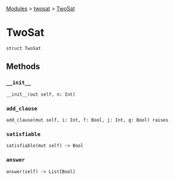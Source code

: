 [Modules](../index.md) > [twosat](./index.md) > [TwoSat]()

# TwoSat

```
struct TwoSat
```

## Methods

### `__init__`

```
__init__(out self, n: Int)
```

### `add_clause`

```
add_clause(mut self, i: Int, f: Bool, j: Int, g: Bool) raises
```

### `satisfiable`

```
satisfiable(mut self) -> Bool
```

### `answer`

```
answer(self) -> List[Bool]
```
